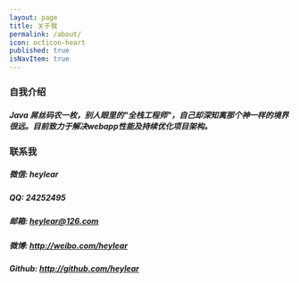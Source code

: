 ```yaml
---
layout: page
title: 关于我
permalink: /about/
icon: octicon-heart
published: true
isNavItem: true
---
```


### 自我介绍

##### Java 屌丝码农一枚，别人眼里的"全栈工程师"，自己却深知离那个神一样的境界很远。目前致力于解决webapp性能及持续优化项目架构。


### 联系我

##### 微信: heylear
##### QQ:  24252495
##### 邮箱: <heylear@126.com>
##### 微博: <http://weibo.com/heylear>
##### Github: <http://github.com/heylear>